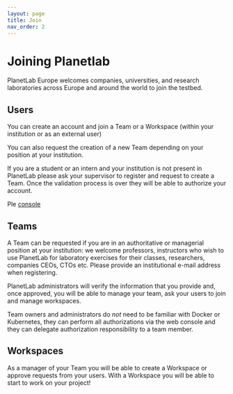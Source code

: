 ```yaml
---
layout: page
title: Join
nav_order: 2
---
```

# Joining Planetlab

PlanetLab Europe welcomes companies, universities, and research laboratories 
across Europe and around the world to join the testbed.

## Users

You can create an account and join a Team or a Workspace 
(within your institution or as an external user)

You can also request the creation of a new Team depending on your position at your institution.

If you are a student or an intern and your institution is not present in PlanetLab please ask your 
supervisor to register and request to create a Team.
Once the validation process is over they will be able to authorize your account.

Ple [console](https://console.edge-net.org/)

## Teams

A Team can be requested if you are in an authoritative or managerial position at your institution:
we welcome professors, instructors who wish to use PlanetLab for laboratory exercises for their classes,
researchers, companies CEOs, CTOs etc.
Please provide an institutional e-mail address when registering.

PlanetLab administrators will verify the information that you provide and, once approved, you will be 
able to manage your team, ask your users to join and manage workspaces.

Team owners and administrators do _not_ need to be familiar with Docker or Kubernetes, 
they can perform all authorizations via the web console and they can delegate authorization
responsibility to a team member.

## Workspaces

As a manager of your Team you will be able to create a Workspace or approve requests from your users.
With a Workspace you will be able to start to work on your project!







